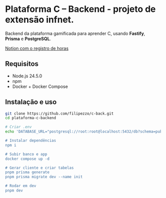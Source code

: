 # Plataforma C – Backend - projeto de extensão infnet.

Backend da plataforma gamificada para aprender C, usando **Fastify**, **Prisma** e **PostgreSQL**.

[Notion com o registro de horas](https://www.notion.so/Projeto-de-Extens-o-243ebc98b92c803da72afe760a3589d2?source=copy_link)

## Requisitos
- Node.js 24.5.0
- npm
- Docker + Docker Compose

## Instalação e uso

```bash
git clone https://github.com/filipezzo/c-back.git
cd plataforma-c-backend

# Criar .env
echo 'DATABASE_URL="postgresql://root:root@localhost:5432/db?schema=public" > .env

# Instalar dependências
npm i

# Subir banco e app
docker compose up -d

# Gerar cliente e criar tabelas
pnpm prisma generate
pnpm prisma migrate dev --name init

# Rodar em dev
pnpm dev
